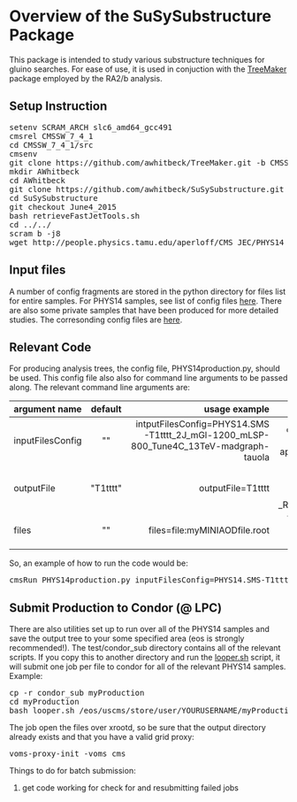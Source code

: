 # Overview of the SuSySubstructure Package

This package is intended to study various substructure techniques for gluino searches.  For ease 
of use, it is used in conjuction with the [TreeMaker](https://github.com/TreeMaker/TreeMaker/) package employed by the RA2/b analysis.  


## Setup Instruction

<pre>
setenv SCRAM_ARCH slc6_amd64_gcc491
cmsrel CMSSW_7_4_1
cd CMSSW_7_4_1/src
cmsenv
git clone https://github.com/awhitbeck/TreeMaker.git -b CMSSW_7_4_1 .
mkdir AWhitbeck
cd AWhitbeck
git clone https://github.com/awhitbeck/SuSySubstructure.git
cd SuSySubstructure
git checkout June4_2015
bash retrieveFastJetTools.sh
cd ../../
scram b -j8
wget http://people.physics.tamu.edu/aperloff/CMS_JEC/PHYS14_V4/PHYS14_V4_MC.db  ; cp PHYS14_V4_MC.db AWhitbeck/SuSySubstructure/test/.
</pre>

## Input files

A number of config fragments
are stored in the python directory for files list for entire samples.  For PHYS14 samples, see list of config files [here](https://github.com/awhitbeck/SuSySubstructure/tree/master/python/PHYS14).
There are also some private samples that have been produced for more detailed studies.  The corresonding
config files are [here](https://github.com/awhitbeck/SuSySubstructure/tree/June4_2015/python/privateSamples).

## Relevant Code

For producing analysis trees, the config file, PHYS14production.py, should be used.  This config file also also
for command line arguments to be passed along.  The relevant command line arguments are:

| argument name     | default       | usage example        | comments        |
| ----------------- |:-------------:| --------------------:| ---------------:| 
| inputFilesConfig  | ""            | intputFilesConfig=PHYS14.SMS-T1tttt_2J_mGl-1200_mLSP-800_Tune4C_13TeV-madgraph-tauola | config file for inputs, automatically appended with _cff.py |
| outputFile        | "T1tttt"      | outputFile=T1tttt    | root file for outputs, automatically appended with _RA2AnalysisTree.root |
| files             | ""            | files=file:myMINIAODfile.root | This can be used for comma separated lists of files. |

So, an example of how to run the code would be:

<pre>
cmsRun PHYS14production.py inputFilesConfig=PHYS14.SMS-T1tttt_2J_mGl-1200_mLSP-800_Tune4C_13TeV-madgraph-tauola outputFile=T1tttt_mGl-1200_mLSP-800
</pre>

## Submit Production to Condor (@ LPC)

There are also utilities set up to run over all of the PHYS14 samples and save the output tree to your some specified area (eos is strongly recommended!).  The test/condor_sub directory contains all of the relevant scripts. If you copy this to another directory and run the [looper.sh](https://github.com/awhitbeck/SuSySubstructure/blob/June4_2015/test/condorSub/looper.sh) script, it will submit one job per file to condor for all of the relevant PHYS14 samples. Example:

<pre>
cp -r condor_sub myProduction
cd myProduction
bash looper.sh /eos/uscms/store/user/YOURUSERNAME/myProduction/
</pre>

The job open the files over xrootd, so be sure that the output directory already exists and that you have a valid grid proxy:

<pre>
voms-proxy-init -voms cms
</pre>

Things to do for batch submission:

1. get code working for check for and resubmitting failed jobs
